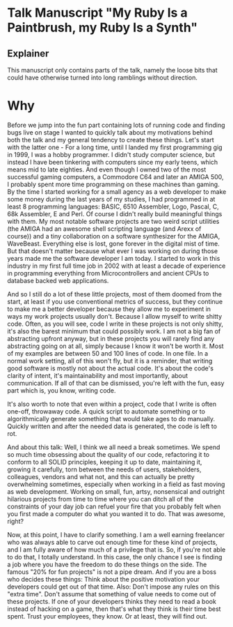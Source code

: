 # Talk Manuscript "My Ruby Is a Paintbrush, my Ruby Is a Synth"
## Explainer

This manuscript only contains parts of the talk, namely the loose bits that could have otherwise turned into long ramblings without direction.

# Why

Before we jump into the fun part containing lots of running code and finding bugs live on stage I wanted to quickly talk about my motivations behind both the talk and my general tendency to create these things. Let's start with the latter one - For a long time, until I landed my first programming gig in 1999, I was a hobby programmer. I didn't study computer science, but instead I have been tinkering with computers since my early teens, which means mid to late eighties. And even though I owned two of the most successful gaming computers, a Commodore C64 and later an AMIGA 500, I probably spent more time programming on these machines than gaming. By the time I started working for a small agency as a web developer to make some money during the last years of my studies, I had programmed in at least 8 programming languages: BASIC, 6510 Assembler, Logo, Pascal, C, 68k Assembler, E and Perl. Of course I didn't really build meaningful things with them. My most notable software projects are two weird script utilities (the AMIGA had an awesome shell scripting language (and Arexx of course)) and a tiny collaboration on a software synthesizer for the AMIGA, WaveBeast. Everything else is lost, gone forever in the digital mist of time. But that doesn't matter because what ever I was working on during those years made me the software developer I am today. I started to work in this industry in my first full time job in 2002 with at least a decade of experience in programming everything from Microcontrollers and ancient CPUs to database backed web applications.

And so I still do a lot of these little projects, most of them doomed from the start, at least if you use conventional metrics of success, but they continue to make me a better developer because they allow me to experiment in ways my work projects usually don't. Because I allow myself to write shitty code. Often, as you will see, code I write in these projects is not only shitty, it's also the barest minimum that could possibly work. I am not a big fan of abstracting upfront anyway, but in these projects you will rarely find any abstracting going on at all, simply because I know it won't be worth it. Most of my examples are between 50 and 100 lines of code. In one file. In a normal work setting, all of this won't fly, but it is a reminder, that writing good software is mostly not about the actual code. It's about the code's clarity of intent, it's maintainability and most importantly, about communication. If all of that can be dismissed, you're left with the fun, easy part which is, you know, writing code.

It's also worth to note that even within a project, code that I write is often one-off, throwaway code. A quick script to automate something or to algorithmically generate something that would take ages to do manually. Quickly written and after the needed data is generated, the code is left to rot.

And about this talk: Well, I think we all need a break sometimes. We spend so much time obsessing about the quality of our code, refactoring it to conform to all SOLID principles, keeping it up to date, maintaining it, growing it carefully, torn between the needs of users, stakeholders, colleagues, vendors and what not, and this can actually be pretty overwhelming sometimes, especially when working in a field as fast moving as web development. Working on small, fun, artsy, nonsensical and outright hilarious projects from time to time where you can ditch all of the constraints of your day job can refuel your fire that you probably felt when you first made a computer do what you wanted it to do. That was awesome, right?

Now, at this point, I have to clarify something. I am a well earning freelancer who was always able to carve out enough time for these kind of projects, and I am fully aware of how much of a privilege that is. So, if you're not able to do that, I totally understand. In this case, the only chance I see is finding a job where you have the freedom to do these things on the side. The famous "20% for fun projects" is not a pipe dream. And if you are a boss who decides these things: Think about the positive motivation your developers could get out of that time. Also: Don't impose any rules on this "extra time". Don't assume that something of value needs to come out of these projects. If one of your developers thinks they need to read a book instead of hacking on a game, then that's what they think is their time best spent. Trust your employees, they know. Or at least, they will find out.
